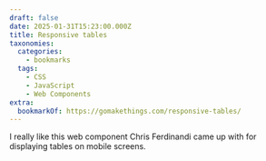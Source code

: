 ```yaml
---
draft: false
date: 2025-01-31T15:23:00.000Z
title: Responsive tables
taxonomies:
  categories:
    - bookmarks
  tags:
    - CSS
    - JavaScript
    - Web Components
extra:
  bookmarkOf: https://gomakethings.com/responsive-tables/
---
```

I really like this web component Chris Ferdinandi came up with for displaying tables on mobile screens.
